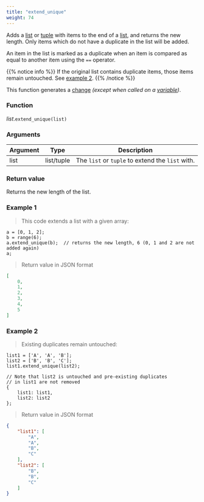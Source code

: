 ```yaml
---
title: "extend_unique"
weight: 74
---
```


Adds a [list](..) or [tuple](../../tuple) with items to the end of a [list](..), and returns the new length. Only items which do not have a duplicate in the list will be added.

An item in the list is marked as a duplicate when an item is compared as equal to another item using the `==` operator.

{{% notice info %}}
If the original list contains duplicate items, those items remain untouched. See [example 2](#example-2).
{{% /notice %}}

This function generates a [change](../../../overview/changes) *(except when called on a [variable](../../../overview/variable))*.

### Function

*list*.`extend_unique(list)`

### Arguments

Argument | Type | Description
-------- | ---- | -----------
list | list/tuple | The `list` or `tuple` to extend the `list` with.

### Return value

Returns the new length of the list.

### Example 1

> This code extends a list with a given array:

```thingsdb,json_response
a = [0, 1, 2];
b = range(6);
a.extend_unique(b);  // returns the new length, 6 (0, 1 and 2 are not added again)
a;
```

> Return value in JSON format

```json
[
    0,
    1,
    2,
    3,
    4,
    5
]
```

### Example 2

> Existing duplicates remain untouched:

```thingsdb,json_response
list1 = ['A', 'A', 'B'];
list2 = ['B', 'B', 'C'];
list1.extend_unique(list2);

// Note that list2 is untouched and pre-existing duplicates
// in list1 are not removed
{
    list1: list1,
    list2: list2
};
```

> Return value in JSON format

```json
{
    "list1": [
        "A",
        "A",
        "B",
        "C"
    ],
    "list2": [
        "B",
        "B",
        "C"
    ]
}
```
